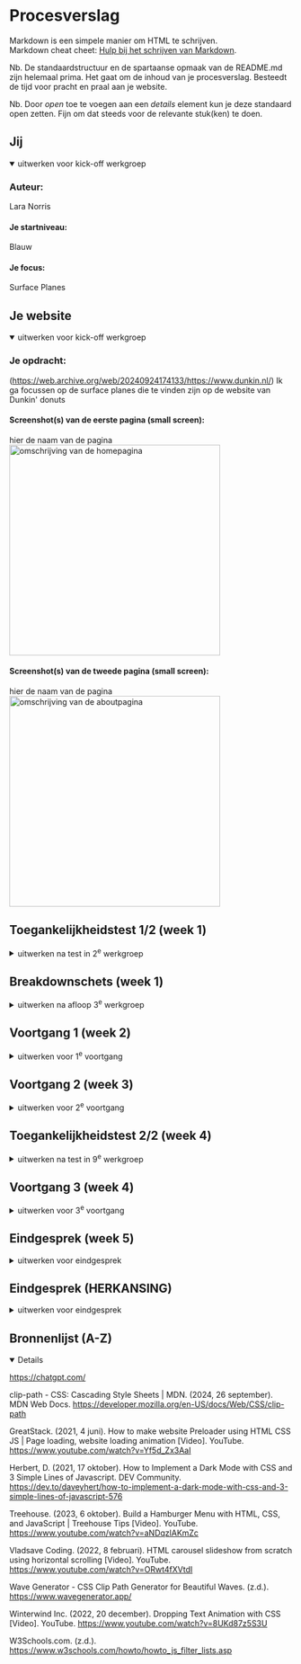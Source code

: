 # Procesverslag
Markdown is een simpele manier om HTML te schrijven.  
Markdown cheat cheet: [Hulp bij het schrijven van Markdown](https://github.com/adam-p/markdown-here/wiki/Markdown-Cheatsheet).

Nb. De standaardstructuur en de spartaanse opmaak van de README.md zijn helemaal prima. Het gaat om de inhoud van je procesverslag. Besteedt de tijd voor pracht en praal aan je website.

Nb. Door *open* toe te voegen aan een *details* element kun je deze standaard open zetten. Fijn om dat steeds voor de relevante stuk(ken) te doen.





## Jij

<details open>
  <summary>uitwerken voor kick-off werkgroep</summary>

  ### Auteur:
  Lara Norris

  #### Je startniveau:
  Blauw
  
  #### Je focus:
Surface Planes
 
</details>





## Je website

<details open>
  <summary>uitwerken voor kick-off werkgroep</summary>

  ### Je opdracht:
(https://web.archive.org/web/20240924174133/https://www.dunkin.nl/)
Ik ga focussen op de surface planes die te vinden zijn op de website van Dunkin' donuts

  #### Screenshot(s) van de eerste pagina (small screen): 
  hier de naam van de pagina  
  <img src="readme-images/home.JPG" width="375px" alt="omschrijving van de homepagina">

  #### Screenshot(s) van de tweede pagina (small screen):
  hier de naam van de pagina  
  <img src="readme-images/about.JPG" width="375px" alt="omschrijving van de aboutpagina">
 
</details>



## Toegankelijkheidstest 1/2 (week 1)

<details>
  <summary>uitwerken na test in 2<sup>e</sup> werkgroep</summary>

  ### Bevindingen
  Lijst met je bevindingen die in de test naar voren kwamen:

</details>



## Breakdownschets (week 1)

<details>
  <summary>uitwerken na afloop 3<sup>e</sup> werkgroep</summary>

  ### de hele pagina: 
  <img src="readme-images/homepagina.jpg" width="375px" alt="breakdown van de home pagina">
  <img src="readme-images/about-pagina.jpg" width="375px" alt="breakdown van de about pagina">

  ### dynamisch deel (bijv menu): 
  <img src="readme-images/hamburger-menu.jpg" width="375px" alt="breakdown van een dynamisch deel">
  
</details>





## Voortgang 1 (week 2)

<details>
  <summary>uitwerken voor 1<sup>e</sup> voortgang</summary>

  ### Stand van zaken
  Ik ben lekker van start gegaan, ik ben blij met de website die ik heb gekozen en de opdrachten die we tot nu toe hebben gemaakt gaan goed. Ik ben wel begonnen met mijn html op de website te zetten, maar nog niet begonnen met de css. Ik moet ook nog even goed controleren wanneer ik nou articles of sections moet gebruiken en wanneer ik nou wel een div mag gebruiken (of nooit?)

  ### Agenda voor meeting
  samen met je groepje opstellen
  **Vraag 1** Wanneer mag je wel bottom en top en div's gebruiken? 
  **Vraag 2** Wanneer gebruik je ook alweer articles of sections?
  **Vraag 3** (Specifieke vraag) Hoe maak ik de bitemark bij de 'find store' knop?
  **Vraag 4** Mag ik wel gebruik maken van text align of moet ik dan gebruik maken van flexbox?
  **Vraag 5** (Specifieke vraag) Bij de afbeelding van heropening bataviastad is raar afgeknipt. Moet ik dat verbeteren?

  ### Verslag van meeting
Het eerste voortgangsgesprek had mijn groepje met de docent, we hebben de bovenstaande vragen beantwoord en ook nog wat extra vragen van mijn teamgenoten. Het is duidelijk geworden voor mij dat je div's echt alleen kan gebruiken wanneer iets geen semantishe betekenis heeft, dit is bijvoorbeeld wanneer je het gebruikt voor styling. Articles zijn te gebruiken voor gedeeltes die los staan van de website zoals nieuwsitems, of productbeschrijvingen en sections hebben altijd een header nodig. De bitemarks kan ik gaan maken met 2 losse div's en die plaatsen over de <a>. Je mag bottom en top alleen gebruiken, wanneer je geen gebruik kan maken van flexbox of grid en hier geldt hetzelfde voor text-align. De afbeelding die raar is afgesneden moet ik ook zo maken zoals hij daar staat.
  
</details>


## Voortgang 2 (week 3)

<details>
  <summary>uitwerken voor 2<sup>e</sup> voortgang</summary>

  ### Stand van zaken
Ik heb geen tijd gehad om veel verder te werken, wel heb ik nu alle html op de website staan en heb ik alles op Github gezet. Ik heb daarom ook niet heel veel vragen deze week. Ik ben zelf verder gaan werken aan mijn css.

  ### Agenda voor meeting
 Deze week waren er vooral veel specifieke vragen dus ik heb meegeluisterd met iedereen en dit heeft mij ook weer inzichten gegeven voor mijn eigen werk.
 **Vraag 1** Hoe zorg ik ervoor dat het plaatje inzoomt zonder dat die meer ruimte meepakt en dus buiten mijn frame gaat staan? (vraag van Tessa)
 **Vraag 2** Mag je een class op je body zetten?
  
  ### Verslag van meeting
  Tessa had een specifieke vraag voor haar website, ik heb hier veel aan gehad. Het antwoord op deze vraag is namelijk 'overflow: hidden'. Hier heb ik in de rest van mijn code nog erg veel aan gehad. Verder kwam ik er deze les achter dat je geen classes op de body mag zetten, dus ik moest alles weer gaan veranderen wat heel jammer was. Uiteindelijk is het wel helemaal gelukt wat fijn was.
  

</details>





## Toegankelijkheidstest 2/2 (week 4)

<details>
  <summary>uitwerken na test in 9<sup>e</sup> werkgroep</summary>

  ### Bevindingen
  Lijst met je bevindingen die in de test naar voren kwamen (geef ook aan wat er verbeterd is):

</details>





## Voortgang 3 (week 4)

<details>
  <summary>uitwerken voor 3<sup>e</sup> voortgang</summary>

  ### Stand van zaken
Ik ben nog steeds bezig met mijn CSS, maar ik merk dat ik er heel lastig in kom. Vorig jaar vond ik het allemaal best te doen, maar ik merk dat dit vak me lastig af gaat. 


  ### Agenda voor meeting
**Vraag 1** Hoe maak ik de achtergrond op de hompagina?
**Vraag 2** Hoe kan je een map op je website krijgen?
**Vraag 3** Hoe werken custom properties?
**Vraag 4** Kan ik meer hulp krijgen bij een grid?


  ### Verslag van meeting
Ik heb aan studentassistent Brechtje gevraagd of zij mij kon helpen met de achtergrond die op de homepagina zit tussen het bestel menu en de kop 'app jij m' al?'. Ik vond dit een hele lastige, omdat ik niet wist waar ik moest beginnen. Zij heeft me gelijk geholpen door te zeggen dat ik 2 div's kon gebruiken en deze dan achter de sections te plaatsen. Uiteindelijk is dit gelukt. Ik heb deze week ook geleerd hoe custom properties werken en dat is handig als ik straks een kertthema of light en dark mode wil maken voor een van mijn surface planes. Ik heb ook wat meer uitleg gekregen voor mijn grid en die heb ik nu op een aantal sections toe kunnen passen.
<img src= readme-images/achtergrond.jpg alt="achtergrond gemaakt met div's">

</details>





## Eindgesprek (week 5)

<details>
  <summary>uitwerken voor eindgesprek</summary>

  ### Je uitkomst - karakteristiek screenshots:
  <img src="readme-images/dummy-image.jpg" width="375px" alt="uitomst opdracht 1">


  ### Dit ging goed/Heb ik geleerd: 
 Nog niet heel veel, doordat ik nog niet zo ver ben gekomen heb ik voor mijn gevoel nog niet zo veel nieuws kunnen leren. Ik vond het wel fijn om ook bij andere mensen hun werk mee te kunnen kijken tijdens de feedback gesprekken, zodat ik daar wel van kon leren voor mijn eigen werk.

  <img src="readme-images/dummy-plaatje.jpg" width="375px" alt="top">


  ### Dit was lastig/Is niet gelukt:
  Ik heb het niet af kunnen krijgen waar ik heel erg van baal. Ik vond dit vak erg lastig en het duurde bij mij erg lang voordat ik erin kwam. Ik heb in mijn laatste feedback gesprek te horen gekregen dat alles er tot nu toe wel echt goed uit ziet alleen dat ik echt niet ver ben en dat ik hard door moet gaan werken. Ik heb de surface planes vastgesteld die ik ga maken, namelijk: de carousel op de homepagina, het kerstthema, een scrollanimatie, een animatie met keyframes en de storefinder op de about-pagina.

  <img src="readme-images/dummy-plaatje.jpg" width="375px" alt="bummer">
</details>


## Eindgesprek (HERKANSING)

<details>
  <summary>uitwerken voor eindgesprek</summary>

  ### Je uitkomst - karakteristiek screenshots:
  <img src="readme-images/dummy-image.jpg" width="375px" alt="uitomst opdracht 1">


  ### Dit ging goed/Heb ik geleerd: 
Voor de herfstvakantie heb ik nog een laatste feedback gesprek gehad voor de herkansing. Hier heb ik heel veel uit kunnen halen. Ik heb mijn surface planes besproken en deze werden goedgekeurd. Ik heb mijn laatste vragen gesteld over gedetailleerde dingen in mijn website. Ik heb mijn kerstthema afgemaakt en de carousel is ook goed gelukt. Verder heb ik de storefinder kunnen maken en hier ben ik heel blij mee, omdat ik daar het bangst voor was.

  <img src="readme-images/dummy-plaatje.jpg" width="375px" alt="top">


  ### Dit was lastig/Is niet gelukt:
De carousel gaat op de website van Dunkin' Donuts oneindig door, maar dit is mij echt niet meer gelukt. Ik heb heel veel iteraties gemaakt, maar ik kwam er niet uit. Ik vond de scroll animatie en het hamburger menu het aller lastigst om te maken, terwijl ik juist had verwacht dat dit me wel zou lukken. Mijn hamburgermenu heeft een submenu en ik kan daar weinig tutorials over vinden die ik zou kunnen toepassen op mijn website. 

  <img src="readme-images/dummy-plaatje.jpg" width="375px" alt="bummer">
</details>


## Bronnenlijst (A-Z)

<details open>

https://chatgpt.com/

clip-path - CSS: Cascading Style Sheets | MDN. (2024, 26 september). MDN Web Docs. https://developer.mozilla.org/en-US/docs/Web/CSS/clip-path

GreatStack. (2021, 4 juni). How to make website Preloader using HTML CSS JS | Page loading, website loading animation [Video]. YouTube. https://www.youtube.com/watch?v=Yf5d_Zx3AaI

Herbert, D. (2021, 17 oktober). How to Implement a Dark Mode with CSS and 3 Simple Lines of Javascript. DEV Community. https://dev.to/daveyhert/how-to-implement-a-dark-mode-with-css-and-3-simple-lines-of-javascript-576

Treehouse. (2023, 6 oktober). Build a Hamburger Menu with HTML, CSS, and JavaScript | Treehouse Tips [Video]. YouTube. https://www.youtube.com/watch?v=aNDqzlAKmZc

Vladsave Coding. (2022, 8 februari). HTML carousel slideshow from scratch using horizontal scrolling [Video]. YouTube. https://www.youtube.com/watch?v=ORwt4fXVtdI

Wave Generator - CSS Clip Path Generator for Beautiful Waves. (z.d.). https://www.wavegenerator.app/

Winterwind Inc. (2022, 20 december). Dropping Text Animation with CSS [Video]. YouTube. https://www.youtube.com/watch?v=8UKd87z5S3U

W3Schools.com. (z.d.). https://www.w3schools.com/howto/howto_js_filter_lists.asp

</details>
